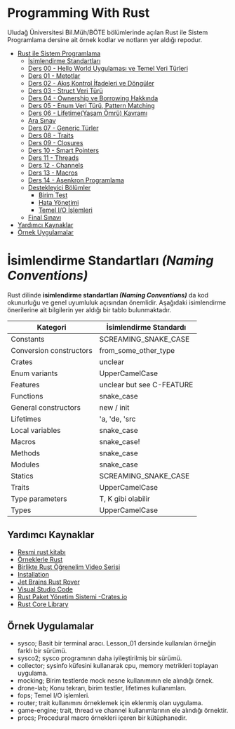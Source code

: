 # Programming With Rust

Uludağ Üniversitesi Bil.Müh/BÖTE bölümlerinde açılan Rust ile Sistem Programlama dersine ait örnek kodlar ve notların
yer aldığı repodur.

- [Rust ile Sistem Programlama](#programming-with-rust)
    - [İsimlendirme Standartları](#isimlendirme-standartları-_naming-conventions_)
    - [Ders 00 - Hello World Uygulaması ve Temel Veri Türleri](./Lesson_00/README.md)
    - [Ders 01 - Metotlar](./Lesson_01/README.md)
    - [Ders 02 - Akış Kontrol İfadeleri ve Döngüler](./Lesson_02/README.md)
    - [Ders 03 - Struct Veri Türü](./Lesson_03/README.md)
    - [Ders 04 - Ownership ve Borrowing Hakkında](./Lesson_04/README.md)
    - [Ders 05 - Enum Veri Türü, Pattern Matching](./Lesson_05/README.md)
    - [Ders 06 - Lifetime(Yaşam Ömrü) Kavramı](./Lesson_06/README.md)
    - [Ara Sınav](MidTermExam.md)
    - [Ders 07 - Generic Türler](./Lesson_07/README.md)
    - [Ders 08 - Traits](./Lesson_08/README.md)
    - [Ders 09 - Closures](./Lesson_09/README.md)
    - [Ders 10 - Smart Pointers](Lesson_10/README.md)
    - [Ders 11 - Threads](./Lesson_11/README.md)
    - [Ders 12 - Channels](./Lesson_12/README.md)
    - [Ders 13 - Macros](./Lesson_13/README.md)
    - [Ders 14 - Asenkron Programlama](./Lesson_14/README.md)
    - [Destekleyici Bölümler]()
        - [Birim Test](UnitTests.md)
        - [Hata Yönetimi](ErrorHandling.md)
        - [Temel I/O İşlemleri](IO.md)
    - [Final Sınavı]()
- [Yardımcı Kaynaklar](#yardımcı-kaynaklar)
- [Örnek Uygulamalar](#örnek-uygulamalar)

# İsimlendirme Standartları _(Naming Conventions)_

Rust dilinde **isimlendirme standartları _(Naming Conventions)_** da kod okunurluğu ve genel uyumluluk açısından
önemlidir. Aşağıdaki isimlendirme önerilerine ait bilgilerin yer aldığı bir tablo bulunmaktadır.

| Kategori                | İsimlendirme Standardı    |
|-------------------------|---------------------------|
| Constants               | SCREAMING_SNAKE_CASE      |
| Conversion constructors | from_some_other_type      |
| Crates                  | unclear                   |
| Enum variants           | UpperCamelCase            |
| Features                | unclear but see C-FEATURE |
| Functions               | snake_case                |
| General constructors    | new / init                |
| Lifetimes               | 'a, 'de, 'src             |
| Local variables         | snake_case                |
| Macros                  | snake_case!               |
| Methods                 | snake_case                |
| Modules                 | snake_case                |
| Statics                 | SCREAMING_SNAKE_CASE      |
| Traits                  | UpperCamelCase            |
| Type parameters         | T, K gibi olabilir        |
| Types                   | UpperCamelCase            |

## Yardımcı Kaynaklar

- [Resmi rust kitabı](https://doc.rust-lang.org/book/)
- [Örneklerle Rust](https://doc.rust-lang.org/stable/rust-by-example/)
- [Birlikte Rust Öğrenelim Video Serisi](https://www.youtube.com/playlist?list=PLY-17mI_rla4zcAQtUsolk6G5bfbQAdYZ)
- [Installation](https://www.rust-lang.org/tools/install)
- [Jet Brains Rust Rover](https://www.jetbrains.com/rust/)
- [Visual Studio Code](https://code.visualstudio.com/download)
- [Rust Paket Yönetim Sistemi -Crates.io](https://crates.io/)
- [Rust Core Library](https://doc.rust-lang.org/core/index.html#the-rust-core-library)

## Örnek Uygulamalar

- sysco; Basit bir terminal aracı. Lesson_01 dersinde kullanılan örneğin farklı bir sürümü.
- sysco2; sysco programının daha iyileştirilmiş bir sürümü.
- collector; sysinfo küfesini kullanarak cpu, memory metrikleri toplayan uygulama.
- mocking; Birim testlerde mock nesne kullanımının ele alındığı örnek.
- drone-lab; Konu tekrarı, birim testler, lifetimes kullanımları.
- fops; Temel I/O işlemleri.
- router; trait kullanımını örneklemek için eklenmiş olan uygulama.
- game-engine; trait, thread ve channel kullanımlarının ele alındığı örnektir.
- procs; Procedural macro örnekleri içeren bir kütüphanedir.
